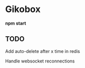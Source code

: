 # Gikobox

**npm start**

TODO
-------------------

Add auto-delete after x time in redis

Handle websocket reconnections 

